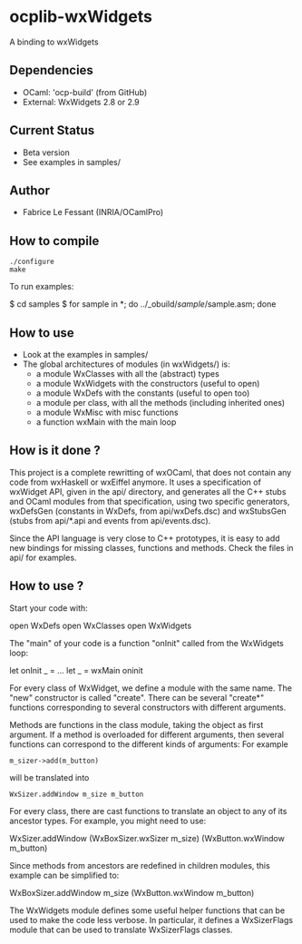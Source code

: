 # ocplib-wxWidgets

A binding to wxWidgets

## Dependencies

* OCaml: 'ocp-build' (from GitHub)
* External: WxWidgets 2.8 or 2.9

## Current Status

* Beta version
* See examples in samples/

## Author

* Fabrice Le Fessant (INRIA/OCamlPro)

## How to compile

    ./configure
    make

 To run examples:

  $ cd samples
  $ for sample in *; do ../_obuild/$sample/$sample.asm; done

## How to use

* Look at the examples in samples/
* The global architectures of modules (in wxWidgets/) is:
  - a module WxClasses with all the (abstract) types
  - a module WxWidgets with the constructors (useful to open)
  - a module WxDefs with the constants (useful to open too)
  - a module per class, with all the methods (including inherited ones)
  - a module WxMisc with misc functions
  - a function wxMain with the main loop

## How is it done ?

This project is a complete rewritting of wxOCaml, that does not contain
 any code from wxHaskell or wxEiffel anymore. It uses a specification of
 wxWidget API, given in the api/ directory, and generates all the C++ stubs
 and OCaml modules from that specification, using two specific generators,
 wxDefsGen (constants in WxDefs, from api/wxDefs.dsc) and wxStubsGen
 (stubs from api/*.api and events from api/events.dsc).

Since the API language is very close to C++ prototypes, it is easy to
add new bindings for missing classes, functions and methods. Check
the files in api/ for examples.

## How to use ?

Start your code with:

   open WxDefs
   open WxClasses
   open WxWidgets

The "main" of your code is a function "onInit" called from the WxWidgets loop:

   let onInit _ = ...
   let _ = wxMain oninit

For every class of WxWidget, we define a module with the same name. The "new"
constructor is called "create". There can be several "create*" functions
corresponding to several constructors with different arguments.

Methods are functions in the class module, taking the object as first argument.
If a method is overloaded for different arguments, then several functions
can correspond to the different kinds of arguments:
For example 

    m_sizer->add(m_button)

 will be translated into 

    WxSizer.addWindow m_size m_button

For every class, there are cast functions to translate an object to any 
of its ancestor types. For example, you might need to use:

   WxSizer.addWindow (WxBoxSizer.wxSizer m_size) (WxButton.wxWindow m_button)

Since methods from ancestors are redefined in children modules, this example
can be simplified to:

   WxBoxSizer.addWindow m_size (WxButton.wxWindow m_button)

The WxWidgets module defines some useful helper functions that can be
used to make the code less verbose. In particular, it defines a WxSizerFlags
module that can be used to translate WxSizerFlags classes.
